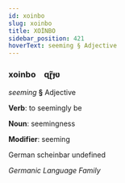 ```yaml
---
id: xoinbo
slug: xoinbo
title: XOİNBO
sidebar_position: 421
hoverText: seeming § Adjective
---
```


### xoinbo&emsp;<span kind="abugida">ɋɽ̃ɟʋ</span>

*seeming* **§** Adjective

**Verb**: to seemingly be

**Noun**: seemingness

**Modifier**: seeming

German scheinbar undefined

*Germanic Language Family*